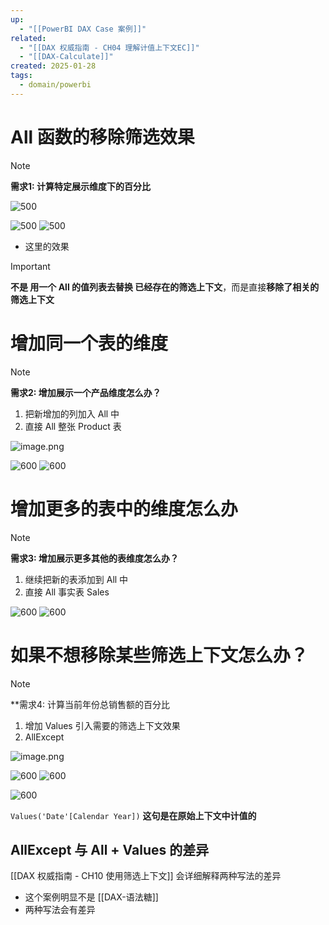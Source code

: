 ```yaml
---
up:
  - "[[PowerBI DAX Case 案例]]"
related:
  - "[[DAX 权威指南 - CH04 理解计值上下文EC]]"
  - "[[DAX-Calculate]]"
created: 2025-01-28
tags:
  - domain/powerbi
---
```

# All 函数的移除筛选效果

> [!note] 
> **需求1: 计算特定展示维度下的百分比**


![500](https://s1.vika.cn/space/2024/03/23/20a0a866345e435fae19d07018aabcbd)

![500](https://s1.vika.cn/space/2024/03/23/1d63cfb6bd90491aa4a002ae3d21ef14)
![500](https://s1.vika.cn/space/2024/03/23/07e761351cc64d95b803379f509a3868)

- 这里的效果

> [!important]
> **不是 用一个 All 的值列表去替换 已经存在的筛选上下文**，而是直接**移除了相关的筛选上下文**

# 增加同一个表的维度


> [!note] 
> **需求2: 增加展示一个产品维度怎么办？**
> 1. 把新增加的列加入 All 中
> 2. 直接 All 整张 Product 表

![image.png](https://s1.vika.cn/space/2025/01/28/6a1c691cdee54b6d9d8f0ca0937f0684)


![600](https://s1.vika.cn/space/2024/03/23/507ea39dce2e4cedbd4be1d4199369e4)
![600](https://s1.vika.cn/space/2024/03/23/f63ae510661f4f48b71e4bbc831de8ba)

# 增加更多的表中的维度怎么办


> [!note] 
> **需求3: 增加展示更多其他的表维度怎么办？**
> 1. 继续把新的表添加到 All 中
> 2. 直接 All 事实表 Sales

![600](https://s1.vika.cn/space/2024/03/23/2ae0f82a6c67439e8b03fbb9476b0533)
![600](https://s1.vika.cn/space/2024/03/23/9603c4bd09634fe0915f68e33894c578)

# 如果不想移除某些筛选上下文怎么办？

> [!note] 
> **需求4: 计算当前年份总销售额的百分比
>  
> 1. 增加 Values 引入需要的筛选上下文效果
> 2. AllExcept

![image.png](https://s1.vika.cn/space/2025/01/28/74b69aeb6da0440e9049fc85f28e6389)


![600](https://s1.vika.cn/space/2024/03/23/604413a4bc244131ab9acf0d44b3429e)
![600](https://s1.vika.cn/space/2024/03/23/81fe1d17658b46599e1c72dc85bfbfba)

![600](https://s1.vika.cn/space/2024/03/23/d250a1735f7d4d0ba4fa7cf8683feec1)


`Values('Date'[Calendar Year])` **这句是在原始上下文中计值的**

## AllExcept 与 All + Values 的差异

[[DAX 权威指南 - CH10 使用筛选上下文]] 会详细解释两种写法的差异
- 这个案例明显不是 [[DAX-语法糖]]
- 两种写法会有差异